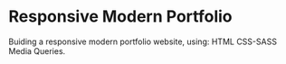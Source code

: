 # Responsive Modern Portfolio
Buiding a responsive modern portfolio website, using: 
    HTML 
    CSS-SASS 
    Media Queries.
